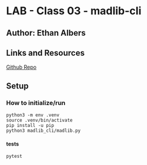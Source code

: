 # LAB - Class 03 - madlib-cli
## Author: Ethan Albers
## Links and Resources
[Github Repo](https://github.com/ekalbers/madlib-cli)

## Setup
### How to initialize/run
~~~
python3 -m env .venv
source .venv/bin/activate
pip install -u pip
python3 madlib_cli/madlib.py
~~~
#### tests
`pytest`